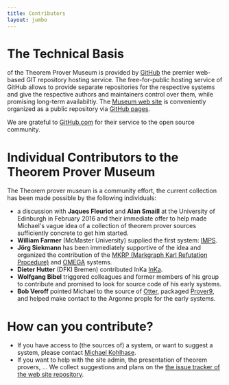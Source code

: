 ```yaml
---
title: Contributors
layout: jumbo
---
```


# The Technical Basis

of the Theorem Prover Museum is provided by <a href="http://github.com">GitHub</a> the premier web-based GIT repository hosting service. 
The free-for-public hosting service of GitHub allows to provide separate repositories for the respective systems and give the respective authors and maintainers control over them, while promising long-term availabiltiy. 
The <a href="http://theoremprover-museum.github.io">Museum web site</a> is conveniently organized as a public repository via <a href="https://pages.github.com/">GitHub
	pages</a>.

We are grateful to <a href="http://github.com">GitHub.com</a> for their service to the open source community.

# Individual Contributors to the Theorem Prover Museum

The Theorem prover museum is a community effort, the current collection has	been made possible by the following individuals: 

* a discussion with **Jaques Fleuriot** and **Alan Smaill** at the University of Edinburgh in February 2016 and their immediate offer to help made Michael's vague idea of a collection of theorem prover sources sufficiently concrete to get him started. 
* **William Farmer** (McMaster University) supplied the first system: <a href="http://github.com/theoremprover-museum/imps">IMPS</a>.
* **Jörg Siekmann** has been immediately supportive of the idea and organized the contribution of the <a href="http://github.com/theoremprover-museum/MKRP">MKRP (Markgraph Karl Refutation Procedure)</a> and <a href="http://github.com/theoremprover-museum/OMEGA">OMEGA</a> systems.
* **Dieter Hutter** (DFKI Bremen) contributed InKa <a href="http://github.com/theoremprover-museum/InKa">InKa</a>.
*  **Wolfgang Bibel** triggered colleagues and former members of his group to contribute and promised to look for source code of his early systems.
* **Bob Veroff** pointed Michael to the source of <a href="http://github.com/theoremprover-museum/otter">Otter</a>, packaged <a href="http://github.com/theoremprover-museum/prover9">Prover9</a>, and helped make contact to the Argonne prople for the early systems.</li>


# How can you contribute?

* If you have access to (the sources of) a system, or want to suggest a system, please contact <a href="http://kwarc.info/kohlhase">Michael Kohlhase</a>.
* If you want to help with the site admin, the presentation of theorem provers, ... We collect suggestions and plans on the <a href="https://github.com/theoremprover-museum/theoremprover-museum.github.io/issues">the issue tracker of the web site repository</a>. 